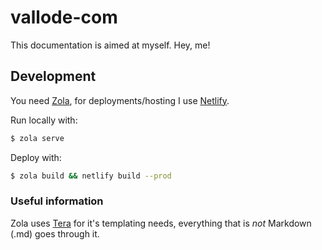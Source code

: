 # vallode-com

This documentation is aimed at myself. Hey, me!

## Development

You need [Zola](https://www.getzola.org/), for deployments/hosting I use
[Netlify](https://netlify.com/).

Run locally with:

```bash
$ zola serve
```

Deploy with:

```bash
$ zola build && netlify build --prod
```

### Useful information

Zola uses [Tera](//keats.github.io/tera/docs/) for it's templating needs, everything that is _not_ Markdown (.md) goes through it.


